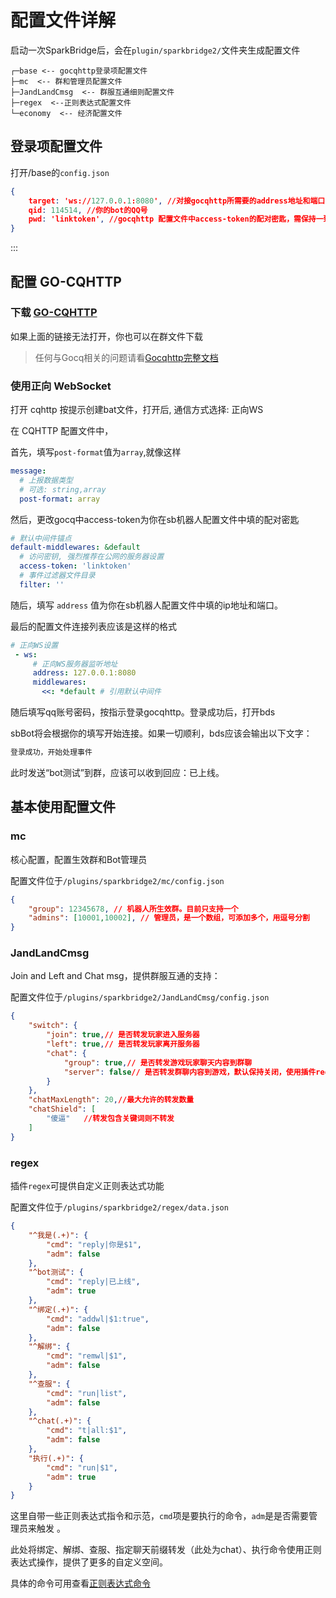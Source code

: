 # 配置文件详解

启动一次SparkBridge后，会在`plugin/sparkbridge2/`文件夹生成配置文件

``` 
┌─base <-- gocqhttp登录项配置文件
├─mc  <-- 群和管理员配置文件
├─JandLandCmsg  <-- 群服互通细则配置文件
├─regex  <--正则表达式配置文件
└─economy  <-- 经济配置文件  

```
## 登录项配置文件
打开/base的`config.json`
``` json
{
    target: 'ws://127.0.0.1:8080', //对接gocqhttp所需要的address地址和端口
    qid: 114514, //你的bot的QQ号
    pwd: 'linktoken', //gocqhttp 配置文件中access-token的配对密匙，需保持一致，不是密码！！！
}
```

:::

## 配置 GO-CQHTTP

### 下载 [GO-CQHTTP](https://github.com/Mrs4s/go-cqhttp/releases)

如果上面的链接无法打开，你也可以在群文件下载

>任何与Gocq相关的问题请看[Gocqhttp完整文档](https://docs.go-cqhttp.org/)

### 使用正向 WebSocket
打开 cqhttp 按提示创建bat文件，打开后, 通信方式选择: 正向WS

在 CQHTTP 配置文件中，

首先，填写`post-format`值为`array`,就像这样
```yaml
message:
  # 上报数据类型
  # 可选: string,array
  post-format: array

```

然后，更改gocq中access-token为你在sb机器人配置文件中填的配对密匙
```yaml
# 默认中间件锚点
default-middlewares: &default
  # 访问密钥, 强烈推荐在公网的服务器设置
  access-token: 'linktoken'
  # 事件过滤器文件目录
  filter: ''
```

随后，填写 `address` 值为你在sb机器人配置文件中填的ip地址和端口。

最后的配置文件连接列表应该是这样的格式

```yaml
# 正向WS设置
 - ws:
     # 正向WS服务器监听地址
     address: 127.0.0.1:8080
     middlewares:
       <<: *default # 引用默认中间件

```
随后填写qq账号密码，按指示登录gocqhttp。登录成功后，打开bds

sbBot将会根据你的填写开始连接。如果一切顺利，bds应该会输出以下文字：
```cmd
登录成功，开始处理事件
```
此时发送“bot测试”到群，应该可以收到回应：已上线。

## 基本使用配置文件

### mc

核心配置，配置生效群和Bot管理员

配置文件位于`/plugins/sparkbridge2/mc/config.json`

``` json
{
    "group": 12345678, // 机器人所生效群。目前只支持一个
    "admins": [10001,10002], // 管理员，是一个数组，可添加多个，用逗号分割
}
```
### JandLandCmsg

Join and Left and Chat msg，提供群服互通的支持：

配置文件位于`/plugins/sparkbridge2/JandLandCmsg/config.json`
```json
{
    "switch": {
        "join": true,// 是否转发玩家进入服务器
        "left": true,// 是否转发玩家离开服务器
        "chat": {
            "group": true,// 是否转发游戏玩家聊天内容到群聊
            "server": false// 是否转发群聊内容到游戏，默认保持关闭，使用插件regex中的正则表达式转发聊天内容，具体看下文。
        }
    },
    "chatMaxLength": 20,//最大允许的转发数量
    "chatShield": [
        "傻逼"   //转发包含关键词则不转发
    ]
}
```


### regex

插件`regex`可提供自定义正则表达式功能

配置文件位于`/plugins/sparkbridge2/regex/data.json`

``` json
{
    "^我是(.+)": {
        "cmd": "reply|你是$1",
        "adm": false
    },
    "^bot测试": {
        "cmd": "reply|已上线",
        "adm": true
    },
    "^绑定(.+)": {
        "cmd": "addwl|$1:true",
        "adm": false
    },
    "^解绑": {
        "cmd": "remwl|$1",
        "adm": false
    },
    "^查服": {
        "cmd": "run|list",
        "adm": false
    },
    "^chat(.+)": {
        "cmd": "t|all:$1",
        "adm": false
    },
    "执行(.+)": {
        "cmd": "run|$1",
        "adm": true
    }
}
```

这里自带一些正则表达式指令和示范，`cmd`项是要执行的命令，`adm`是是否需要管理员来触发
。

此处将绑定、解绑、查服、指定聊天前缀转发（此处为chat）、执行命令使用正则表达式操作，提供了更多的自定义空间。

具体的命令可用查看[正则表达式命令](/subpages/cmd.md)

